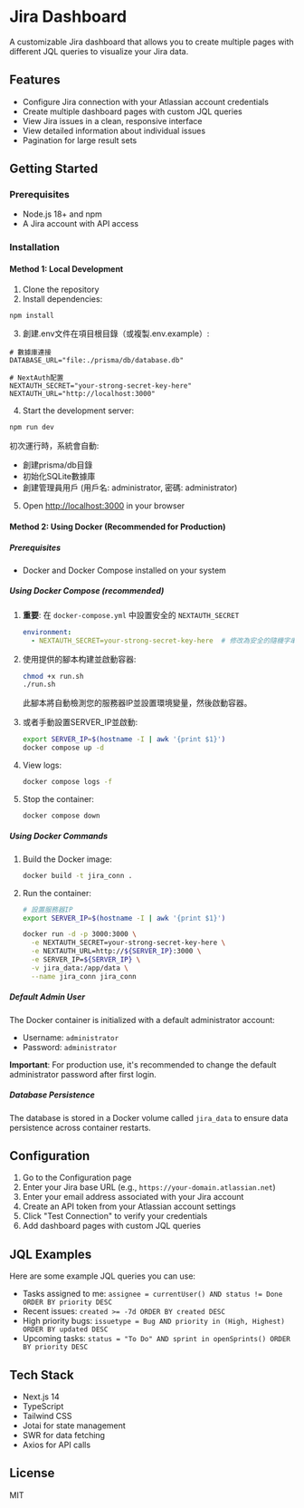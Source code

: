 # Jira Dashboard

A customizable Jira dashboard that allows you to create multiple pages with different JQL queries to visualize your Jira data.

## Features

- Configure Jira connection with your Atlassian account credentials
- Create multiple dashboard pages with custom JQL queries
- View Jira issues in a clean, responsive interface
- View detailed information about individual issues
- Pagination for large result sets

## Getting Started

### Prerequisites

- Node.js 18+ and npm
- A Jira account with API access

### Installation

#### Method 1: Local Development

1. Clone the repository
2. Install dependencies:

```bash
npm install
```

3. 創建.env文件在項目根目錄（或複製.env.example）:

```
# 數據庫連接
DATABASE_URL="file:./prisma/db/database.db"

# NextAuth配置
NEXTAUTH_SECRET="your-strong-secret-key-here"
NEXTAUTH_URL="http://localhost:3000"
```

4. Start the development server:

```bash
npm run dev
```

初次運行時，系統會自動:
- 創建prisma/db目錄
- 初始化SQLite數據庫
- 創建管理員用戶 (用戶名: administrator, 密碼: administrator)

5. Open [http://localhost:3000](http://localhost:3000) in your browser

#### Method 2: Using Docker (Recommended for Production)

##### Prerequisites
- Docker and Docker Compose installed on your system

##### Using Docker Compose (recommended)

1. **重要**: 在 `docker-compose.yml` 中設置安全的 `NEXTAUTH_SECRET`
   ```yaml
   environment:
     - NEXTAUTH_SECRET=your-strong-secret-key-here  # 修改為安全的隨機字串
   ```

2. 使用提供的腳本构建並啟動容器:
   ```bash
   chmod +x run.sh
   ./run.sh
   ```
   
   此腳本將自動檢測您的服務器IP並設置環境變量，然後啟動容器。

3. 或者手動設置SERVER_IP並啟動:
   ```bash
   export SERVER_IP=$(hostname -I | awk '{print $1}')
   docker compose up -d
   ```

4. View logs:
   ```bash
   docker compose logs -f
   ```

5. Stop the container:
   ```bash
   docker compose down
   ```

##### Using Docker Commands

1. Build the Docker image:
   ```bash
   docker build -t jira_conn .
   ```

2. Run the container:
   ```bash
   # 設置服務器IP
   export SERVER_IP=$(hostname -I | awk '{print $1}')
   
   docker run -d -p 3000:3000 \
     -e NEXTAUTH_SECRET=your-strong-secret-key-here \
     -e NEXTAUTH_URL=http://${SERVER_IP}:3000 \
     -e SERVER_IP=${SERVER_IP} \
     -v jira_data:/app/data \
     --name jira_conn jira_conn
   ```

##### Default Admin User

The Docker container is initialized with a default administrator account:
- Username: `administrator`
- Password: `administrator`

**Important**: For production use, it's recommended to change the default administrator password after first login.

##### Database Persistence

The database is stored in a Docker volume called `jira_data` to ensure data persistence across container restarts.

## Configuration

1. Go to the Configuration page
2. Enter your Jira base URL (e.g., `https://your-domain.atlassian.net`)
3. Enter your email address associated with your Jira account
4. Create an API token from your Atlassian account settings
5. Click "Test Connection" to verify your credentials
6. Add dashboard pages with custom JQL queries

## JQL Examples

Here are some example JQL queries you can use:

- Tasks assigned to me: `assignee = currentUser() AND status != Done ORDER BY priority DESC`
- Recent issues: `created >= -7d ORDER BY created DESC`
- High priority bugs: `issuetype = Bug AND priority in (High, Highest) ORDER BY updated DESC`
- Upcoming tasks: `status = "To Do" AND sprint in openSprints() ORDER BY priority DESC`

## Tech Stack

- Next.js 14
- TypeScript
- Tailwind CSS
- Jotai for state management
- SWR for data fetching
- Axios for API calls

## License

MIT
